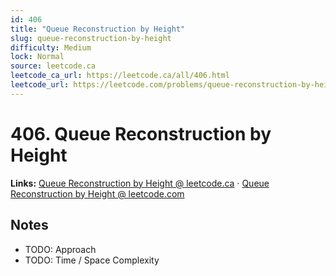 ```yaml
--- 
id: 406
title: "Queue Reconstruction by Height"
slug: queue-reconstruction-by-height
difficulty: Medium
lock: Normal
source: leetcode.ca
leetcode_ca_url: https://leetcode.ca/all/406.html
leetcode_url: https://leetcode.com/problems/queue-reconstruction-by-height/
---
```


# 406. Queue Reconstruction by Height

**Links:** [Queue Reconstruction by Height @ leetcode.ca](https://leetcode.ca/all/406.html) · [Queue Reconstruction by Height @ leetcode.com](https://leetcode.com/problems/queue-reconstruction-by-height/)

## Notes
- TODO: Approach
- TODO: Time / Space Complexity
